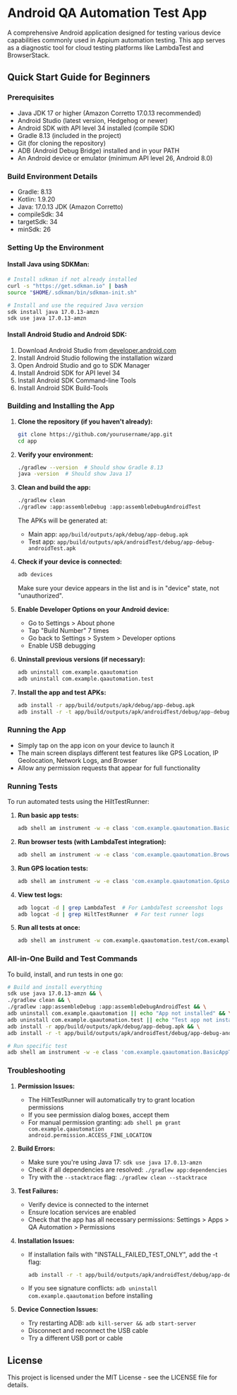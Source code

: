 # Android QA Automation Test App

A comprehensive Android application designed for testing various device capabilities commonly used in Appium automation testing. This app serves as a diagnostic tool for cloud testing platforms like LambdaTest and BrowserStack.

## Quick Start Guide for Beginners

### Prerequisites
- Java JDK 17 or higher (Amazon Corretto 17.0.13 recommended)
- Android Studio (latest version, Hedgehog or newer)
- Android SDK with API level 34 installed (compile SDK)
- Gradle 8.13 (included in the project)
- Git (for cloning the repository)
- ADB (Android Debug Bridge) installed and in your PATH
- An Android device or emulator (minimum API level 26, Android 8.0)

### Build Environment Details
- Gradle: 8.13
- Kotlin: 1.9.20
- Java: 17.0.13 JDK (Amazon Corretto)
- compileSdk: 34
- targetSdk: 34 
- minSdk: 26

### Setting Up the Environment

#### Install Java using SDKMan:
```bash
# Install sdkman if not already installed
curl -s "https://get.sdkman.io" | bash
source "$HOME/.sdkman/bin/sdkman-init.sh"

# Install and use the required Java version
sdk install java 17.0.13-amzn
sdk use java 17.0.13-amzn
```

#### Install Android Studio and Android SDK:
1. Download Android Studio from [developer.android.com](https://developer.android.com/studio)
2. Install Android Studio following the installation wizard
3. Open Android Studio and go to SDK Manager
4. Install Android SDK for API level 34
5. Install Android SDK Command-line Tools
6. Install Android SDK Build-Tools

### Building and Installing the App

1. **Clone the repository (if you haven't already):**
   ```bash
   git clone https://github.com/yourusername/app.git
   cd app
   ```

2. **Verify your environment:**
   ```bash
   ./gradlew --version  # Should show Gradle 8.13
   java -version  # Should show Java 17
   ```

3. **Clean and build the app:**
   ```bash
   ./gradlew clean
   ./gradlew :app:assembleDebug :app:assembleDebugAndroidTest
   ```
   
   The APKs will be generated at:
   - Main app: `app/build/outputs/apk/debug/app-debug.apk`
   - Test app: `app/build/outputs/apk/androidTest/debug/app-debug-androidTest.apk`

4. **Check if your device is connected:**
   ```bash
   adb devices
   ```
   Make sure your device appears in the list and is in "device" state, not "unauthorized".

5. **Enable Developer Options on your Android device:**
   - Go to Settings > About phone
   - Tap "Build Number" 7 times
   - Go back to Settings > System > Developer options
   - Enable USB debugging

6. **Uninstall previous versions (if necessary):**
   ```bash
   adb uninstall com.example.qaautomation
   adb uninstall com.example.qaautomation.test
   ```

7. **Install the app and test APKs:**
   ```bash
   adb install -r app/build/outputs/apk/debug/app-debug.apk
   adb install -r -t app/build/outputs/apk/androidTest/debug/app-debug-androidTest.apk
   ```

### Running the App

- Simply tap on the app icon on your device to launch it
- The main screen displays different test features like GPS Location, IP Geolocation, Network Logs, and Browser
- Allow any permission requests that appear for full functionality

### Running Tests

To run automated tests using the HiltTestRunner:

1. **Run basic app tests:**
   ```bash
   adb shell am instrument -w -e class 'com.example.qaautomation.BasicAppTest' com.example.qaautomation.test/com.example.qaautomation.HiltTestRunner
   ```

2. **Run browser tests (with LambdaTest integration):**
   ```bash
   adb shell am instrument -w -e class 'com.example.qaautomation.BrowserTest' com.example.qaautomation.test/com.example.qaautomation.HiltTestRunner
   ```

3. **Run GPS location tests:**
   ```bash
   adb shell am instrument -w -e class 'com.example.qaautomation.GpsLocationTest' com.example.qaautomation.test/com.example.qaautomation.HiltTestRunner
   ```

4. **View test logs:**
   ```bash
   adb logcat -d | grep LambdaTest  # For LambdaTest screenshot logs
   adb logcat -d | grep HiltTestRunner  # For test runner logs
   ```

5. **Run all tests at once:**
   ```bash
   adb shell am instrument -w com.example.qaautomation.test/com.example.qaautomation.HiltTestRunner
   ```

### All-in-One Build and Test Commands

To build, install, and run tests in one go:

```bash
# Build and install everything
sdk use java 17.0.13-amzn && \
./gradlew clean && \
./gradlew :app:assembleDebug :app:assembleDebugAndroidTest && \
adb uninstall com.example.qaautomation || echo "App not installed" && \
adb uninstall com.example.qaautomation.test || echo "Test app not installed" && \
adb install -r app/build/outputs/apk/debug/app-debug.apk && \
adb install -r -t app/build/outputs/apk/androidTest/debug/app-debug-androidTest.apk

# Run specific test
adb shell am instrument -w -e class 'com.example.qaautomation.BasicAppTest' com.example.qaautomation.test/com.example.qaautomation.HiltTestRunner
```

### Troubleshooting

1. **Permission Issues:**
   - The HiltTestRunner will automatically try to grant location permissions
   - If you see permission dialog boxes, accept them
   - For manual permission granting: `adb shell pm grant com.example.qaautomation android.permission.ACCESS_FINE_LOCATION`

2. **Build Errors:**
   - Make sure you're using Java 17: `sdk use java 17.0.13-amzn`
   - Check if all dependencies are resolved: `./gradlew app:dependencies`
   - Try with the `--stacktrace` flag: `./gradlew clean --stacktrace`

3. **Test Failures:**
   - Verify device is connected to the internet
   - Ensure location services are enabled
   - Check that the app has all necessary permissions: Settings > Apps > QA Automation > Permissions

4. **Installation Issues:**
   - If installation fails with "INSTALL_FAILED_TEST_ONLY", add the -t flag:
     ```bash
     adb install -r -t app/build/outputs/apk/androidTest/debug/app-debug-androidTest.apk
     ```
   - If you see signature conflicts: `adb uninstall com.example.qaautomation` before installing

5. **Device Connection Issues:**
   - Try restarting ADB: `adb kill-server && adb start-server`
   - Disconnect and reconnect the USB cable
   - Try a different USB port or cable


## License

This project is licensed under the MIT License - see the LICENSE file for details. 